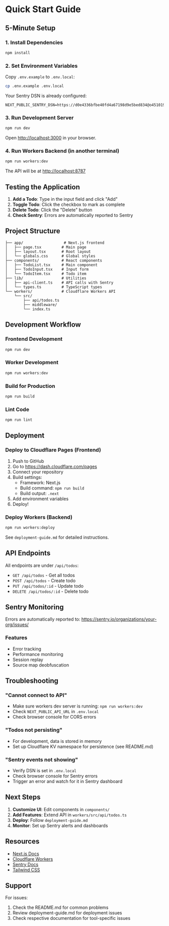 # Quick Start Guide

## 5-Minute Setup

### 1. Install Dependencies
```bash
npm install
```

### 2. Set Environment Variables
Copy `.env.example` to `.env.local`:
```bash
cp .env.example .env.local
```

Your Sentry DSN is already configured:
```
NEXT_PUBLIC_SENTRY_DSN=https://d0e4336bfbe40fd4a67198d9e5bed834@o4510198858579968.ingest.us.sentry.io/4510242491596800
```

### 3. Run Development Server
```bash
npm run dev
```

Open [http://localhost:3000](http://localhost:3000) in your browser.

### 4. Run Workers Backend (in another terminal)
```bash
npm run workers:dev
```

The API will be at [http://localhost:8787](http://localhost:8787)

## Testing the Application

1. **Add a Todo**: Type in the input field and click "Add"
2. **Toggle Todo**: Click the checkbox to mark as complete
3. **Delete Todo**: Click the "Delete" button
4. **Check Sentry**: Errors are automatically reported to Sentry

## Project Structure

```
├── app/                  # Next.js frontend
│   ├── page.tsx         # Main page
│   ├── layout.tsx       # Root layout
│   └── globals.css      # Global styles
├── components/          # React components
│   ├── TodoList.tsx     # Main component
│   ├── TodoInput.tsx    # Input form
│   └── TodoItem.tsx     # Todo item
├── lib/                 # Utilities
│   ├── api-client.ts    # API calls with Sentry
│   └── types.ts         # TypeScript types
└── workers/             # Cloudflare Workers API
    └── src/
        ├── api/todos.ts
        ├── middleware/
        └── index.ts
```

## Development Workflow

### Frontend Development
```bash
npm run dev
```

### Worker Development
```bash
npm run workers:dev
```

### Build for Production
```bash
npm run build
```

### Lint Code
```bash
npm run lint
```

## Deployment

### Deploy to Cloudflare Pages (Frontend)
1. Push to GitHub
2. Go to https://dash.cloudflare.com/pages
3. Connect your repository
4. Build settings:
   - Framework: Next.js
   - Build command: `npm run build`
   - Build output: `.next`
5. Add environment variables
6. Deploy!

### Deploy Workers (Backend)
```bash
npm run workers:deploy
```

See `deployment-guide.md` for detailed instructions.

## API Endpoints

All endpoints are under `/api/todos`:

- `GET /api/todos` - Get all todos
- `POST /api/todos` - Create todo
- `PUT /api/todos/:id` - Update todo
- `DELETE /api/todos/:id` - Delete todo

## Sentry Monitoring

Errors are automatically reported to:
https://sentry.io/organizations/your-org/issues/

### Features
- Error tracking
- Performance monitoring
- Session replay
- Source map deobfuscation

## Troubleshooting

### "Cannot connect to API"
- Make sure workers dev server is running: `npm run workers:dev`
- Check `NEXT_PUBLIC_API_URL` in `.env.local`
- Check browser console for CORS errors

### "Todos not persisting"
- For development, data is stored in memory
- Set up Cloudflare KV namespace for persistence (see README.md)

### "Sentry events not showing"
- Verify DSN is set in `.env.local`
- Check browser console for Sentry errors
- Trigger an error and watch for it in Sentry dashboard

## Next Steps

1. **Customize UI**: Edit components in `components/`
2. **Add Features**: Extend API in `workers/src/api/todos.ts`
3. **Deploy**: Follow `deployment-guide.md`
4. **Monitor**: Set up Sentry alerts and dashboards

## Resources

- [Next.js Docs](https://nextjs.org/docs)
- [Cloudflare Workers](https://developers.cloudflare.com/workers/)
- [Sentry Docs](https://docs.sentry.io/)
- [Tailwind CSS](https://tailwindcss.com/)

## Support

For issues:
1. Check the README.md for common problems
2. Review deployment-guide.md for deployment issues
3. Check respective documentation for tool-specific issues